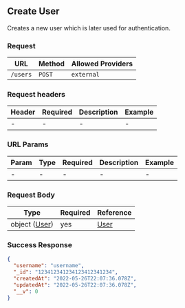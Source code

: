 ## Create User

Creates a new user which is later used for authentication.

### Request

| URL      | Method | Allowed Providers |
| -------- | ------ | ----------------- |
| `/users` | `POST` | `external`        |

### Request headers

| Header | Required | Description | Example |
| ------ | -------- | ----------- | ------- |
| -      | -        | -           | -       |

### URL Params

| Param | Type | Required | Description | Example |
| ----- | ---- | -------- | ----------- | ------- |
| -     | -    | -        | -           | -       |

### Request Body

| Type                                   | Required | Reference                     |
| -------------------------------------- | -------- | ----------------------------- |
| object ([User](../../schemas/USER.md)) | yes      | [User](../../schemas/USER.md) |

### Success Response

```json
{
  "username": "username",
  "_id": "123412341234123412341234",
  "createdAt": "2022-05-26T22:07:36.078Z",
  "updatedAt": "2022-05-26T22:07:36.078Z",
  "__v": 0
}
```
